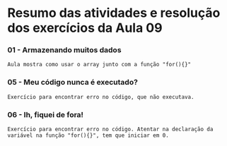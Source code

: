 # Resumo das atividades e resolução dos exercícios da Aula 09 #

### 01 - Armazenando muitos dados ###
    Aula mostra como usar o array junto com a função "for(){}"


### 05 - Meu código nunca é executado? ###  
    Exercício para encontrar erro no código, que não executava.


### 06 - Ih, fiquei de fora! ###
    Exercício para encontrar erro no código. Atentar na declaração da variável na função "for(){}", tem que iniciar em 0.